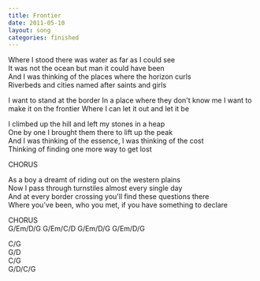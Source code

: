 ```yaml
---
title: Frontier
date: 2011-05-10
layout: song
categories: finished
---
```

Where I stood there was water as far as I could see  
It was not the ocean but man it could have been  
And I was thinking of the places where the horizon curls  
Riverbeds and cities named after saints and girls

<div class="chorus">I want to stand at the border  
In a place where they don't know me  
I want to make it on the frontier  
Where I can let it out and let it be</div>

I climbed up the hill and left my stones in a heap  
One by one I  brought them there to lift up the peak  
And I was thinking of the essence, I was thinking of the cost  
Thinking of finding one more way to get lost

<div class="chorus">CHORUS</div>

As a boy a dreamt of riding out on the western plains  
Now I pass through turnstiles almost every single day  
And at every border crossing you'll find these questions there  
Where you've been, who you met, if you have something to declare

<div class="chorus">CHORUS</div>
<div class="chords">G/Em/D/G  
G/Em/C/D  
G/Em/D/G  
G/Em/D/G  

C/G  
G/D  
C/G  
G/D/C/G</div>
